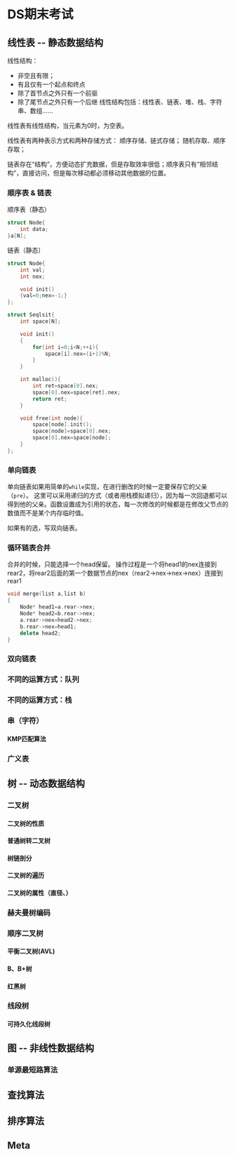 # DS期末考试

## 线性表 -- 静态数据结构

线性结构：
- 非空且有限；
- 有且仅有一个起点和终点
- 除了首节点之外只有一个前驱
- 除了尾节点之外只有一个后继
线性结构包括：线性表、链表、堆、栈、字符串、数组……

线性表有线性结构，当元素为0时，为空表。

线性表有两种表示方式和两种存储方式：
    顺序存储、链式存储；
    随机存取、顺序存取；

链表存在“结构”，方便动态扩充数据，但是存取效率很低；顺序表只有“相邻结构”，直接访问，但是每次移动都必须移动其他数据的位置。


### 顺序表 & 链表

顺序表（静态）
```cpp
struct Node{
    int data;
}a[N];
```

链表（静态）
```cpp
struct Node{
    int val;
    int nex; 

    void init()
    {val=0;nex=-1;}
};

struct Seqlsit{
    int space[N];

    void init()
    {
        for(int i=0;i<N;++i){
            space[i].nex=(i+1)%N;
        }
    }

    int malloc(){
        int ret=space[0].nex;
        space[0].nex=space[ret].nex;
        return ret;
    }

    void free(int node){
        space[node].init();
        space[node]=space[0].nex;
        space[0].nex=space[node];
    }
};
```

### 单向链表

单向链表如果用简单的`while`实现，在进行删改的时候一定要保存它的父亲（`pre`）。
这里可以采用递归的方式（或者用栈模拟递归），因为每一次回退都可以得到他的父亲。函数设置成为引用的状态，每一次修改的时候都是在修改父节点的数值而不是某个内存临时值。

如果有的选，写双向链表。

### 循环链表合并

合并的时候，只能选择一个head保留。
操作过程是一个将head1的nex连接到rear2，将rear2后面的第一个数据节点的nex（rear2->nex->nex->nex）连接到rear1

```cpp
void merge(list a,list b)
{
    Node* head1=a.rear->nex;
    Node* head2=b.rear->nex;
    a.rear->nex=head2->nex;
    b.rear->nex=head1;
    delete head2;
}
```
### 双向链表


### 不同的运算方式：队列
### 不同的运算方式：栈
### 串（字符）
#### KMP匹配算法
### 广义表

## 树 -- 动态数据结构
### 二叉树

#### 二叉树的性质
#### 普通树转二叉树
#### 树链剖分

#### 二叉树的遍历
#### 二叉树的属性（直径、）
### 赫夫曼树编码
### 顺序二叉树
#### 平衡二叉树(AVL)
#### B、B+树
#### 红黑树
### 线段树
#### 可持久化线段树
## 图 -- 非线性数据结构
### 单源最短路算法
## 查找算法
## 排序算法

## Meta